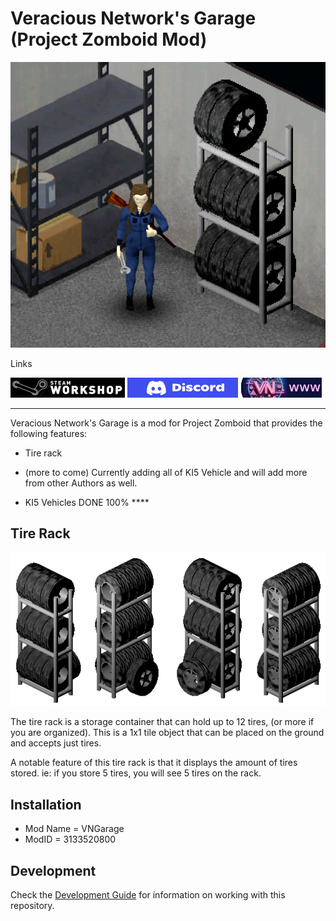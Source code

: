 # Veracious Network's Garage (Project Zomboid Mod)

![VN Garage Tire Rack](workshop/preview.png)

Links

[![VN Garage on Steam Workshop](docs/images/btn-steam.png)](https://steamcommunity.com/sharedfiles/filedetails/?id=3133520800)
[![Veracious Network Discord](docs/images/btn-discord.png)](https://discord.gg/9CWsDncg7w)
[![Veracious Network Web](docs/images/btn-vn.png)](https://www.veraciousnetwork.com)

---

Veracious Network's Garage is a mod for Project Zomboid that provides the following features:

* Tire rack
* (more to come)  Currently adding all of KI5 Vehicle and will add more from other Authors as well.

* KI5 Vehicles DONE 100% ****

## Tire Rack

![Tire Rack](docs/images/preview-tirerack.png)

The tire rack is a storage container that can hold up to 12 tires, (or more if you are organized).
This is a 1x1 tile object that can be placed on the ground and accepts just tires.

A notable feature of this tire rack is that it displays the amount of tires stored.
ie: if you store 5 tires, you will see 5 tires on the rack.

## Installation

* Mod Name = VNGarage
* ModID = 3133520800

## Development

Check the [Development Guide](DEVELOPMENT.md) for information on working with this repository.

